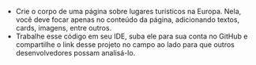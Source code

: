 - Crie o corpo de uma página sobre lugares turísticos na Europa. Nela, você deve focar apenas no conteúdo da página, adicionando textos, cards, imagens, entre outros. 
- Trabalhe esse código em seu IDE, suba ele para sua conta no GitHub e compartilhe o link desse projeto no campo ao lado para que outros desenvolvedores possam analisá-lo.
 
 
